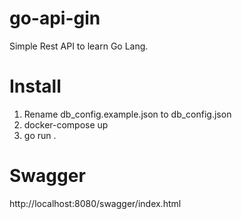 # go-api-gin

Simple Rest API to learn Go Lang.

# Install
1. Rename db_config.example.json to db_config.json
2. docker-compose up
3. go run .

# Swagger
http://localhost:8080/swagger/index.html
